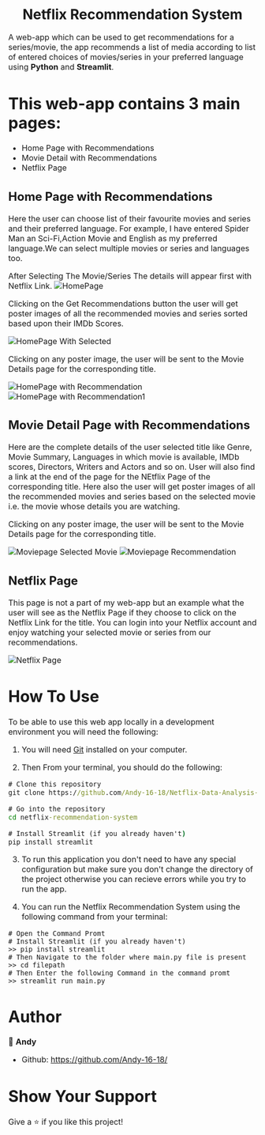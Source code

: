 <h1 align="center">Netflix Recommendation System</h1>
<p><font size="3">
A web-app which can be used to get recommendations for a series/movie, the app recommends a list of media according to list of entered choices of movies/series in your preferred language using <strong>Python</strong> and <strong>Streamlit</strong>.
</p>

 # This web-app contains 3 main pages:
- Home Page with Recommendations
- Movie Detail with Recommendations
- Netflix Page

## Home Page with Recommendations
Here the user can choose list of their favourite movies and series and their preferred language. For example, I have entered Spider Man an Sci-Fi,Action Movie and English as my preferred language.We can select multiple movies or series and languages too.

After Selecting The Movie/Series The details will appear first with Netflix Link.
![HomePage](https://github.com/Andy-16-18/Netflix-Data-Analysis-and-Recommendations-System/assets/141159119/5f7995e3-7185-4210-860e-c0c825b21790)

Clicking on the Get Recommendations button the user will get poster images of all the recommended movies and series sorted based upon their IMDb Scores.

![HomePage With Selected](https://github.com/Andy-16-18/Netflix-Data-Analysis-and-Recommendations-System/assets/141159119/718b61f1-9c42-408c-9aae-e980ea3208b5)

Clicking on any poster image, the user will be sent to the Movie Details page for the corresponding title.

![HomePage with Recommendation](https://github.com/Andy-16-18/Netflix-Data-Analysis-and-Recommendations-System/assets/141159119/742080b5-737e-4fbf-8c56-8ab7ac89934e)
![HomePage with Recommendation1](https://github.com/Andy-16-18/Netflix-Data-Analysis-and-Recommendations-System/assets/141159119/78f52456-abf1-4cb0-8c4a-e5407e755ff2)

## Movie Detail Page with Recommendations
Here are the complete details of the user selected title like Genre, Movie Summary, Languages in which movie is available, IMDb scores, Directors, Writers and Actors and so on. User will also find a link at the end of the page for the NEtflix Page of the corresponding title. 
Here also the user will get poster images of all the recommended movies and series based on the selected movie i.e. the movie whose details you are watching.

Clicking on any poster image, the user will be sent to the Movie Details page for the corresponding title.

![Moviepage Selected Movie](https://github.com/Andy-16-18/Netflix-Data-Analysis-and-Recommendations-System/assets/141159119/9d31dc12-8e6c-41e9-bd08-96c9512324d1)
![Moviepage Recommendation](https://github.com/Andy-16-18/Netflix-Data-Analysis-and-Recommendations-System/assets/141159119/a17102e9-f9ad-48b7-87ab-4f2b4a19c55a)

## Netflix Page
This page is not a part of my web-app but an example what the user will see as the Netflix Page if they choose to click on the Netflix Link for the title.
You can login into your Netflix account and enjoy watching your selected movie or series from our recommendations.

![Netflix Page](https://github.com/Andy-16-18/Netflix-Data-Analysis-and-Recommendations-System/assets/141159119/07c3c106-e907-4981-affd-ae4ef349c20e)

# How To Use

To be able to use this web app locally in a development environment you will need the following:

1) You will need [Git](https://git-scm.com) installed on your computer.

2) Then From your terminal, you should do the following:

```cmd
# Clone this repository
git clone https://github.com/Andy-16-18/Netflix-Data-Analysis-and-Recommendations-System.git

# Go into the repository
cd netflix-recommendation-system

# Install Streamlit (if you already haven't)
pip install streamlit

```
3) To run this application you don't need to have any special configuration but make sure you don't change the directory of the project otherwise you can recieve errors while you try to run the app.

4) You can run the Netflix Recommendation System using the following command from your terminal:

```
# Open the Command Promt
# Install Streamlit (if you already haven't)
>> pip install streamlit
# Then Navigate to the folder where main.py file is present
>> cd filepath
# Then Enter the following Command in the command promt
>> streamlit run main.py
```

# Author

👤 **Andy**
- Github: https://github.com/Andy-16-18/

# Show Your Support 

Give a ⭐️ if you like this project!
